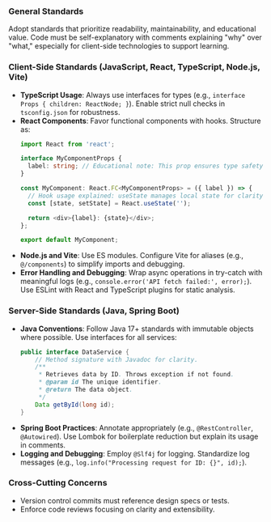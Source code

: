 
### General Standards
Adopt standards that prioritize readability, maintainability, and educational value. Code must be self-explanatory with comments explaining "why" over "what," especially for client-side technologies to support learning.

### Client-Side Standards (JavaScript, React, TypeScript, Node.js, Vite)
- **TypeScript Usage**: Always use interfaces for types (e.g., `interface Props { children: ReactNode; }`). Enable strict null checks in `tsconfig.json` for robustness.
- **React Components**: Favor functional components with hooks. Structure as:
  ```typescript
  import React from 'react';

  interface MyComponentProps {
    label: string; // Educational note: This prop ensures type safety for the component's input.
  }

  const MyComponent: React.FC<MyComponentProps> = ({ label }) => {
    // Hook usage explained: useState manages local state for clarity in debugging.
    const [state, setState] = React.useState('');

    return <div>{label}: {state}</div>;
  };

  export default MyComponent;
  ```
- **Node.js and Vite**: Use ES modules. Configure Vite for aliases (e.g., `@/components`) to simplify imports and debugging.
- **Error Handling and Debugging**: Wrap async operations in try-catch with meaningful logs (e.g., `console.error('API fetch failed:', error);`). Use ESLint with React and TypeScript plugins for static analysis.

### Server-Side Standards (Java, Spring Boot)
- **Java Conventions**: Follow Java 17+ standards with immutable objects where possible. Use interfaces for all services:
  ```java
  public interface DataService {
      // Method signature with Javadoc for clarity.
      /**
       * Retrieves data by ID. Throws exception if not found.
       * @param id The unique identifier.
       * @return The data object.
       */
      Data getById(long id);
  }
  ```
- **Spring Boot Practices**: Annotate appropriately (e.g., `@RestController`, `@Autowired`). Use Lombok for boilerplate reduction but explain its usage in comments.
- **Logging and Debugging**: Employ `@Slf4j` for logging. Standardize log messages (e.g., `log.info("Processing request for ID: {}", id);`).

### Cross-Cutting Concerns
- Version control commits must reference design specs or tests.
- Enforce code reviews focusing on clarity and extensibility.

